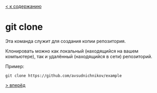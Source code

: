 [< к содержанию](readme.md)

# git clone

Эта команда служит для создания копии репозитория.

Клонировать можно как локальный (находящийся на вашем компьютере), так и удалённый (находящийся в сети) репозиторий.

Пример:

```
git clone https://github.com/avsudnichnikov/example
```

[> вперёд](Repository.md)